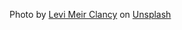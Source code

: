 Photo by <a href="https://unsplash.com/@levimeirclancy?utm_content=creditCopyText&utm_medium=referral&utm_source=unsplash">Levi Meir Clancy</a> on <a href="https://unsplash.com/photos/TOjcTM1T-Yk?utm_content=creditCopyText&utm_medium=referral&utm_source=unsplash">Unsplash</a>
  